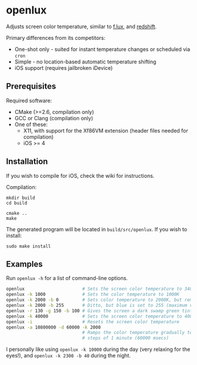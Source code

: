 openlux
=======

Adjusts screen color temperature, similar to [f.lux](https://justgetflux.com/), and [redshift](http://jonls.dk/redshift/).

Primary differences from its competitors:

* One-shot only - suited for instant temperature changes or scheduled via `cron`
* Simple - no location-based automatic temperature shifting
* iOS support (requires jailbroken iDevice)

## Prerequisites ##

Required software:

 * CMake (>=2.6, compilation only)
 * GCC or Clang (compilation only)
 * One of these:
   * X11, with support for the Xf86VM extension (header files needed for compilation)
   * iOS >= 4

## Installation ##

If you wish to compile for iOS, check the wiki for instructions.

Compilation:

    mkdir build
    cd build

    cmake ..
    make

The generated program will be located in `build/src/openlux`. If you wish to install:

    sudo make install

## Examples ##

Run `openlux -h` for a list of command-line options.

```sh
openlux                      # Sets the screen color temperature to 3400K (the default)
openlux -k 1000              # Sets the color temperature to 1000K
openlux -k 2000 -b 0         # Sets color temperature to 2000K, but removes all blue light
openlux -k 2000 -b 255       # Ditto, but blue is set to 255 (maximum value, gives the screen a magenta-ish tone)
openlux -r 130 -g 150 -b 100 # Gives the screen a dark swamp green tint (Kelvin value is ignored)
openlux -k 40000             # Sets the screen color temperature to 40000K
openlux -i                   # Resets the screen color temperature
openlux -a 10800000 -d 60000 -k 2000
                             # Ramps the color temperature gradually to 2000K over 3 hours (10800000 msecs) in
                             # steps of 1 minute (60000 msecs)
```

I personally like using `openlux -k 10000` during the day (very relaxing for the eyes!), and `openlux -k 2300 -b 40` during the night.
